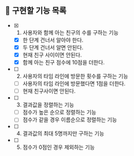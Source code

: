 ## 📌 구현할 기능 목록

- [x] 1. 사용자와 함께 아는 친구의 수를 구하는 기능

  - [x] 한 단계 건너서 알아야 한다.
  - [x] 두 단계 건너서 알면 안된다.
  - [x] 현재 친구 사이이면 안된다.
  - [x] 함께 아는 친구 점수에 10점을 더한다.

- [ ] 2. 사용자의 타임 라인에 방문한 횟수를 구하는 기능

  - [ ] 사용자의 타임 라인에 방문했다면 1점을 더한다.
  - [ ] 현재 친구사이면 안된다.

- [ ] 3. 결과값을 정렬하는 기능

  - [ ] 점수가 높은 순으로 정렬하는 기능
  - [ ] 점수가 같을 경우 이름순으로 정렬하는 기능

- [ ] 4. 결과값의 최대 5명까지만 구하는 기능

- [ ] 5. 점수가 0점인 경우 제외하는 기능
